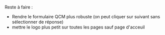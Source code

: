 Reste à faire :

- Rendre le formulaire QCM plus robuste (on peut cliquer sur suivant sans sélectionner de réponse)
- mettre le logo plus petit sur toutes les pages sauf page d'acceuil
